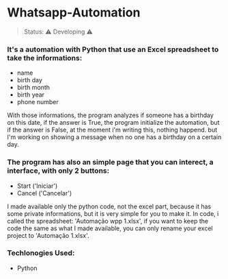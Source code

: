 <h1>Whatsapp-Automation</h1>

> Status: ⚠️ Developing ⚠️

### It's a automation with Python that use an Excel spreadsheet to take the informations:

+ name
+ birth day
+ birth month
+ birth year
+ phone number

With those informations, the program analyzes if someone has a birthday on this date, 
if the answer is True, the program initialize the automation, but
if the answer is False, at the moment i'm writing this, nothing happend. but I'm working 
on showing a message when no one has a birthday on a certain day.

### The program has also an simple page that you can interect, a interface, with only 2 buttons:

+ Start ('Iniciar')
+ Cancel ('Cancelar')

I made available only the python code, not the excel part, because it has some private informations,
but it is very simple for you to make it. In code, i called the spreadsheet: 'Automação wpp 1.xlsx',
if you want to keep the code the same as what I made available, you can only rename your excel project
to 'Automação 1.xlsx'.

### Techlonogies Used:

+ Python

